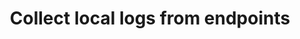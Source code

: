 ---
title: Collect local logs from endpoints 
id: collect-local-logs-endpoints
description: ''
slug: /collect-local-logs-endpoints 
keywords: 
 - faq
 - help
pagination_next: null
pagination_prev: null
last_update: 
   date: 03/29/2023
   author: Patricia McPhee
draft: false
doc_type: reference
displayed_sidebar: secureWorkforceSidebar
---